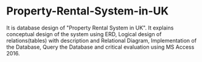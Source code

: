 # Property-Rental-System-in-UK
It is database design of "Property Rental System in UK". It explains conceptual design of the system using ERD, Logical design of relations(tables) with description and Relational Diagram, Implementation of the Database, Query the Database and critical evaluation using MS Access 2016.
